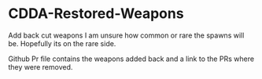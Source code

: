 # CDDA-Restored-Weapons
Add back cut weapons
 I am unsure how common or rare the spawns will be. Hopefully its on the rare side.

 Github Pr file contains the weapons added back and a link to the PRs where they were removed.
